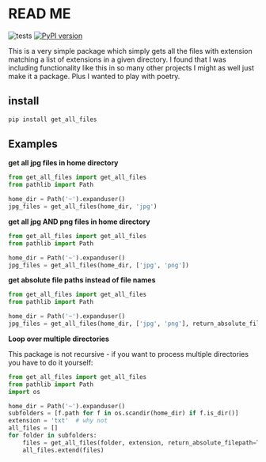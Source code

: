 # READ ME

![tests](https://github.com/bwheelz36/get_all_files/actions/workflows/run_tests.yml/badge.svg)
[![PyPI version](https://badge.fury.io/py/get_all_files.svg)](https://badge.fury.io/py/get_all_files)


This is a very simple package which simply gets all the files with extension matching a list of extensions in a given
directory. I found that I was including functionality like this in so many other projects I might as well just make
it a package. Plus I wanted to play with poetry.

## install 

```bash
pip install get_all_files
```

## Examples

**get all jpg files in home directory**
```python
from get_all_files import get_all_files
from pathlib import Path

home_dir = Path('~').expanduser()
jpg_files = get_all_files(home_dir, 'jpg')
```

**get all jpg AND png files in home directory**
```python
from get_all_files import get_all_files
from pathlib import Path

home_dir = Path('~').expanduser()
jpg_files = get_all_files(home_dir, ['jpg', 'png'])
```

**get absolute file paths instead of file names**
```python
from get_all_files import get_all_files
from pathlib import Path

home_dir = Path('~').expanduser()
jpg_files = get_all_files(home_dir, ['jpg', 'png'], return_absolute_filepath=True)
```

**Loop over multiple directories**

This package is not recursive - if you want to process multiple directories you have to do it yourself:

```python
from get_all_files import get_all_files
from pathlib import Path
import os

home_dir = Path('~').expanduser()
subfolders = [f.path for f in os.scandir(home_dir) if f.is_dir()]
extension = 'txt'  # why not
all_files = []
for folder in subfolders:
    files = get_all_files(folder, extension, return_absolute_filepath=True)
    all_files.extend(files)
```
